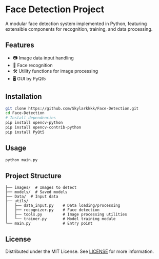 # Face Detection Project

A modular face detection system implemented in Python, featuring extensible components for recognition, training, and data processing.

## Features
- 📷 Image data input handling
- 🤖 Face recognition
- 🛠️ Utility functions for image processing
- 🖥️ GUI by PyQt5

## Installation
```bash
git clone https://github.com/Skylarkkkk/Face-Detection.git
cd Face-Detection
# Install dependencies
pip install opencv-python
pip install opencv-contrib-python
pip install PyQt5
```

## Usage
```bash
python main.py
```

## Project Structure
```
├── images/  # Images to detect
├── models/  # Saved models
├── Data/  # Input data
├── utils/
│   ├── data_input.py    # Data loading/processing
│   ├── recognizer.py    # Face detection
│   ├── tools.py         # Image processing utilities
│   └── trainer.py       # Model training module
└── main.py              # Entry point
```

## License
Distributed under the MIT License. See [LICENSE](https://github.com/Skylarkkkk/Face-Detection/blob/main/LICENSE) for more information.
